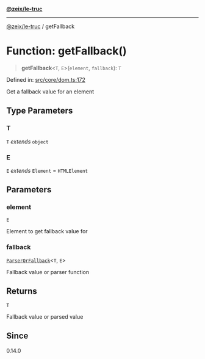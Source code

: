 [**@zeix/le-truc**](../README.md)

***

[@zeix/le-truc](../globals.md) / getFallback

# Function: getFallback()

> **getFallback**\<`T`, `E`\>(`element`, `fallback`): `T`

Defined in: [src/core/dom.ts:172](https://github.com/zeixcom/ui-element/blob/b9ddf83c928c93d84a49a796a2342da755e4896e/src/core/dom.ts#L172)

Get a fallback value for an element

## Type Parameters

### T

`T` *extends* `object`

### E

`E` *extends* `Element` = `HTMLElement`

## Parameters

### element

`E`

Element to get fallback value for

### fallback

[`ParserOrFallback`](../type-aliases/ParserOrFallback.md)\<`T`, `E`\>

Fallback value or parser function

## Returns

`T`

Fallback value or parsed value

## Since

0.14.0
